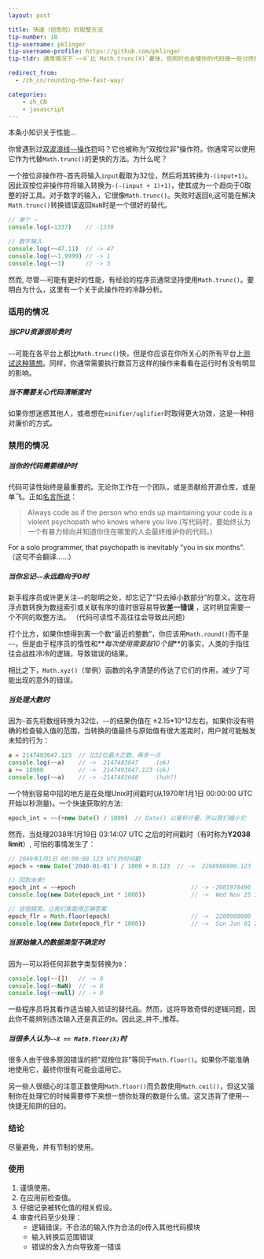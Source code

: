 ```yaml
---
layout: post

title: 快速（但危险）的取整方法
tip-number: 18
tip-username: pklinger
tip-username-profile: https://github.com/pklinger
tip-tldr: 通常情况下`~~X`比`Math.trunc(X)`要快，但同时也会使你的代码做一些讨厌的事情。

redirect_from:
  - /zh_cn/rounding-the-fast-way/

categories:
    - zh_CN
    - javascript
---
```


本条小知识关于性能...

你曾遇到过[双波浪线`~~`操作符](http://stackoverflow.com/questions/5971645/what-is-the-double-tilde-operator-in-javascript)吗？它也被称为“双按位非”操作符。你通常可以使用它作为代替`Math.trunc()`的更快的方法。为什么呢？

一个按位非操作符`~`首先将输入`input`截取为32位，然后将其转换为`-(input+1)`。因此双按位非操作符将输入转换为`-(-(input + 1)+1)`，使其成为一个趋向于0取整的好工具。对于数字的输入，它很像`Math.trunc()`。失败时返回`0`,这可能在解决`Math.trunc()`转换错误返回`NaN`时是一个很好的替代。

```js
// 单个 ~
console.log(~1337)    // -1338

// 数字输入
console.log(~~47.11)  // -> 47
console.log(~~1.9999) // -> 1
console.log(~~3)      // -> 3
```

然而, 尽管`~~`可能有更好的性能，有经验的程序员通常坚持使用`Math.trunc()`。要明白为什么，这里有一个关于此操作符的冷静分析。

### 适用的情况

##### 当CPU资源很珍贵时
`~~`可能在各平台上都比`Math.trunc()`快，但是你应该在你所关心的所有平台上[测试这种猜想](https://jsperf.com/jsfvsbitnot/10)。同样，你通常需要执行数百万这样的操作来看看在运行时有没有明显的影响。

##### 当不需要关心代码清晰度时
如果你想迷惑其他人，或者想在`minifier/uglifier`时取得更大功效，这是一种相对廉价的方式。

### 禁用的情况

##### 当你的代码需要维护时
代码可读性始终是最重要的。无论你工作在一个团队，或是贡献给开源仓库，或是单飞。正如[名言所说](http://c2.com/cgi/wiki?CodeForTheMaintainer)：
> Always code as if the person who ends up maintaining your code is a violent psychopath who knows where you live.(写代码时，要始终认为一个有暴力倾向并知道你住在哪里的人会最终维护你的代码。)

For a solo programmer, that psychopath is inevitably "you in six months".（这句不会翻译……）

##### 当你忘记`~~`永远趋向于0时
新手程序员或许更关注`~~`的聪明之处，却忘记了“只去掉小数部分”的意义。这在将浮点数转换为数组索引或关联有序的值时很容易导致**差一错误** ，这时明显需要一个不同的取整方法。 （代码可读性不高往往会导致此问题）

打个比方，如果你想得到离一个数“最近的整数”，你应该用`Math.round()`而不是`~~`，但是由于程序员的惰性和**_每次使用需要敲10个键_**的事实，人类的手指往往会战胜冷冷的逻辑，导致错误的结果。

相比之下，`Math.xyz()`（举例）函数的名字清楚的传达了它们的作用，减少了可能出现的意外的错误。

##### 当处理大数时
因为`~`首先将数组转换为32位，`~~`的结果伪值在 &plusmn;2.15*10^12左右。如果你没有明确的检查输入值的范围，当转换的值最终与原始值有很大差距时，用户就可能触发未知的行为：

```js
a = 2147483647.123  // 比32位最大正数，再多一点
console.log(~~a)    // ->  2147483647     (ok)
a += 10000          // ->  2147493647.123 (ok)
console.log(~~a)    // -> -2147483648     (huh?)
```

一个特别容易中招的地方是在处理Unix时间戳时(从1970年1月1日 00:00:00 UTC开始以秒测量)。一个快速获取的方法:

```js
epoch_int = ~~(+new Date() / 1000)  // Date() 以毫秒计量，所以我们缩小它
```

然而，当处理2038年1月19日 03:14:07 UTC 之后的时间戳时（有时称为**Y2038 limit**）, 可怕的事情发生了：

```js
// 2040年1月1日 00:00:00.123 UTC的时间戳
epoch = +new Date('2040-01-01') / 1000 + 0.123  // ->  2208988800.123

// 回到未来!
epoch_int = ~~epoch                                 // -> -2085978496
console.log(new Date(epoch_int * 1000))             // ->  Wed Nov 25 1903 17:31:44 UTC

// 这很搞笑，让我们来取得正确答案
epoch_flr = Math.floor(epoch)                       // ->  2208988800
console.log(new Date(epoch_flr * 1000))             // ->  Sun Jan 01 2040 00:00:00 UTC
```

##### 当原始输入的数据类型不确定时
因为`~~`可以将任何非数字类型转换为`0`：

```js
console.log(~~[])   // -> 0
console.log(~~NaN)  // -> 0
console.log(~~null) // -> 0
```

一些程序员将其看作适当输入验证的替代品。然而，这将导致奇怪的逻辑问题，因此你不能辨别违法输入还是真正的`0`。因此这_并不_推荐。

##### 当很多人认为`~~X == Math.floor(X)`时
很多人由于很多原因错误的把"双按位非"等同于`Math.floor()`。如果你不能准确地使用它，最终你很有可能会滥用它。

另一些人很细心的注意正数使用`Math.floor()`而负数使用`Math.ceil()`，但这又强制你在处理它的时候需要停下来想一想你处理的数是什么值。这又违背了使用`~~`快捷无陷阱的目的。

### 结论
尽量避免，并有节制的使用。

### 使用
1. 谨慎使用。
2. 在应用前检查值。
3. 仔细记录被转化值的相关假设。
4. 审查代码至少处理：
   * 逻辑错误，不合法的输入作为合法的`0`传入其他代码模块
   * 输入转换后范围错误
   * 错误的舍入方向导致差一错误
